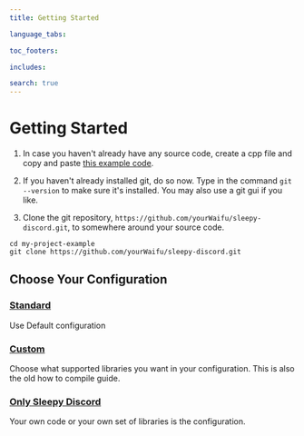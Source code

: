 ```yaml
---
title: Getting Started

language_tabs:

toc_footers:

includes:

search: true
---
```


# Getting Started

 1. In case you haven't already have any source code, create a cpp file and copy and paste [this example code](https://github.com/yourWaifu/sleepy-discord/blob/master/examples/hello/example0.cpp).

 2. If you haven't already installed git, do so now. Type in the command ``git --version`` to make sure it's installed. You may also use a git gui if you like.

 3. Clone the git repository, ``https://github.com/yourWaifu/sleepy-discord.git``, to somewhere around your source code.

```shell
cd my-project-example
git clone https://github.com/yourWaifu/sleepy-discord.git
```

## Choose Your Configuration

### [Standard](setup-standard)
Use Default configuration

### [Custom](compile)
Choose what supported libraries you want in your configuration. This is also the old how to compile guide.

### [Only Sleepy Discord](only-sleepy-discord)
Your own code or your own set of libraries is the configuration.

